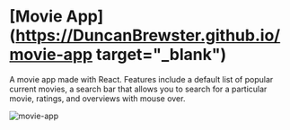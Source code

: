 # [Movie App](https://DuncanBrewster.github.io/movie-app target="_blank")

A movie app made with React. Features include a default list of popular current movies, a search bar that allows you to search for a particular movie, ratings, and overviews with mouse over.

![movie-app](https://user-images.githubusercontent.com/87501964/143147537-571da1fa-a42f-4ebf-b6b7-957fa4884c9f.PNG)
